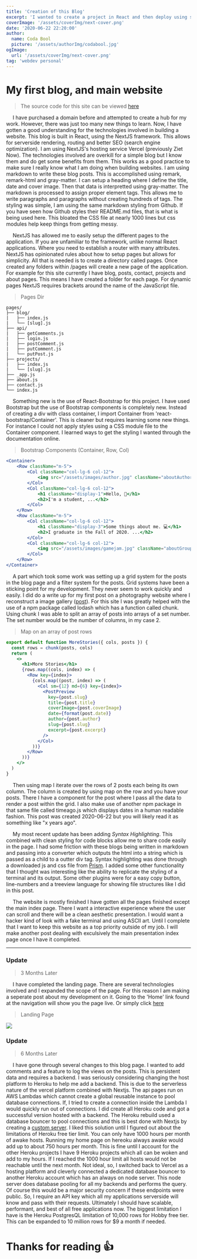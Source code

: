 ```yaml
---
title: 'Creation of this Blog'
excerpt: 'I wanted to create a project in React and then deploy using server side rendering. While the tech stack is overkill for a simple blog. This is more of a test of the technology and becoming literate at it.'
coverImage: '/assets/coverImg/next-cover.png'
date: '2020-06-22 22:20:00'
author:
  name: Coda Bool
  picture: '/assets/authorImg/codabool.jpg'
ogImage:
  url: '/assets/coverImg/next-cover.png'
tag: 'webdev personal'
---
```


# My first blog, and main website
> The source code for this site can be viewed [here](https://github.com/codabool/CodaBool.com)

&emsp;
I have purchased a domain before and attempted to create a hub for my work. 
However, there was just too many new things to learn. 
Now, I have gotten a good understanding for the technologies involved in building a website. 
This blog is built in React, using the NextJS framework. 
This allows for serverside rendering, routing and better SEO (search engine optimization). 
I am using NextJS's hosting service Vercel (previously Ziet Now). 
The technologies involved are overkill for a simple blog but I know them and do get some benefits from them. 
This works as a good practice to make sure I really know what I am doing when building websites. 
I am using markdown to write these blog posts. 
This is accomplished using remark, remark-html and gray-matter. 
I can setup a heading where I define the title, date and cover image. 
Then that data is interpretted using gray-matter. 
The markdown is processed to assign proper element tags. 
This allows me to write paragraphs and paragraphs without creating hundreds of tags. 
The styling was simple, I am using the same markdown styling from Github. 
If you have seen how Github styles their README.md files, that is what is being used here. 
This bloated the CSS file at nearly 1000 lines but css modules help keep things from getting messy.

&emsp;
NextJS has allowed me to easily setup the different pages to the application. 
If you are unfamiliar to the framework, unlike normal React applications. 
Where you need to establish a router with many attributes.
NextJS has opinionated rules about how to setup pages but allows for simplicity.
All that is needed is to create a directory called pages.
Once created any folders within /pages will create a new page of the application.
For example for this site currently I have blog, posts, contact, projects and about pages.
This means I have created a folder for each page. 
For dynamic pages NextJS requires brackets around the name of the JavaScript file. 

> Pages Dir
```treeview
pages/
├── blog/
|   ├── index.js
|   └── [slug].js
├── api/
|   ├── getComments.js
|   ├── login.js
|   ├── postComment.js
|   ├── putComment.js
|   └── putPost.js
├── projects/
|   ├── index.js
|   └── [slug].js
├── _app.js
├── about.js
├── contact.js
└── index.js
```

&emsp;
Something new is the use of React-Bootstrap for this project. 
I have used Bootstrap but the use of Bootstrap components is completely new. 
Instead of creating a div with class container, I import Container from 'react-bootstrap/Container'.
This is cleaner but requires learning some new things. 
For instance I could not apply styles using a CSS module file to the Container component. 
I learned ways to get the styling I wanted through the documentation online. 

> Bootstrap Components (Container, Row, Col)
```jsx
<Container>
    <Row className="m-5">
        <Col className="col-lg-6 col-12">
            <img src="/assets/images/author.jpg" className="aboutAuthorImg" />
        </Col>
        <Col className="col-lg-6 col-12">
            <h1 className="display-1">Hello, 👋</h1>
            <h2>I'm a student, ...</h2>
        </Col>
    </Row>
    <Row className="m-5">
        <Col className="col-lg-6 col-12">
            <h1 className="display-3">Some things about me. 💻</h1>
            <h2>I graduate in the Fall of 2020. ...</h2>
        </Col>
        <Col className="col-lg-6 col-12">
            <img src="/assets/images/gamejam.jpg" className="aboutGroupImg" />
        </Col>
    </Row>
</Container>
```

&emsp;
A part which took some work was setting up a grid system for the posts in the blog page and a filter system for the posts. 
Grid systems have been a sticking point for my development. 
They never seem to work quickly and easily. 
I did do a write up for my first post on a photography website where I reconstruct a image gallery ([post](https://codabool.com/posts/1)).
For this site I was greatly helped with the use of a npm package called lodash which has a function called chunk. 
Using chunk I was able to split an array of posts into arrays of a set number. 
The set number would be the number of columns, in my case 2. 

> Map on an array of post rows
```jsx
export default function MoreStories({ cols, posts }) {
  const rows = chunk(posts, cols)
  return (
    <>
      <h1>More Stories</h1>
      {rows.map((cols, index) => (
        <Row key={index}>
          {cols.map((post, index) => (
            <Col sm={12} md={6} key={index}>
              <PostPreview
                key={post.slug}
                title={post.title}
                coverImage={post.coverImage}
                date={format(post.date)}
                author={post.author}
                slug={post.slug}
                excerpt={post.excerpt}
              />
            </Col>
          ))}
        </Row>
      ))}
    </>
  )
}
```

&emsp;
Then using map I iterate over the rows of 2 posts each being its own column. 
The column is created by using map on the row and you have your posts. 
There I have a component for the post where I pass all the data to render a post within the grid. 
I also make use of another npm package in that same file called timeago.js which displays dates in a human readable fashion. 
This post was created 2020-06-22 but you will likely read it as something like "x years ago". 

&emsp;
My most recent update has been adding _Syntax_ _Highlighting_. This combined with clean styling for code blocks allow me to share code easily in the page. I had some friction with these blogs being written in markdown and passing into a converter which outputs the html into a string which is passed as a child to a outter div tag. Syntax highlighting was done through a downloaded js and css file from [Prism](https://prismjs.com/index.html). I added some other functionality that I thought was interesting like the ability to replicate the styling of a terminal and its output. Some other plugins were for a easy copy button, line-numbers and a treeview language for showing file structures like I did in this post. 

&emsp;
The website is mostly finished I have gotten all the pages finished except the main index page.
There I want a interactive experience where the user can scroll and there will be a clean aesthetic presentation. 
I would want a hacker kind of look with a fake terminal and using ASCII art. 
Until I complete that I want to keep this website as a top priority outside of my job. 
I will make another post dealing with exculsively the main presentation index page once I have it completed. 

* * *

### Update
> 3 Months Later

&emsp;
I have completed the landing page. There are several technologies involved and I expanded the scope of the page. For this reason I am making a seperate post about my development on it. Going to the 'Home' link found at the navigation will show you the page live. Or simply click
<a href="https://codabool.com">here</a>

> Landing Page
<img src="/assets/byPost/this-blog/landing-page.jpg" />

### Update
> 6 Months Later

&emsp;
I have gone through several changes to this blog page.
I wanted to add comments and a feature to log the views on the posts.
This is persistent data and requires a backend.
I was seriously considering changing the host platform to Heroku to help me add a backend.
This is due to the serverless nature of the vercel platform combined with Nextjs.
The api pages run on AWS Lambdas which cannot create a global reusable instance to pool database connections.
If, I tried to create a connection inside the Lambda I would quickly run out of connections.
I did create all Heroku code and got a successful version hosted with a backend.
The Heroku rebuild used a database bouncer to pool connections and this is best done with Nextjs by creating a [custom server](https://nextjs.org/docs/advanced-features/custom-server).
I liked this solution until I figured out about the limitations of Heroku free tier limit.
You can only have 1000 hours per month of awake hosts.
Running my home page on hereoku always awake would add up to about 750 hours per month.
This is fine until I account for the other Heroku projects I have 9 Heroku projects which all can be woken and add to my hours.
If I reached the 1000 hour limit all hosts would not be reachable until the next month.
Not ideal, so, I switched back to Vercel as a hosting platform and cleverly connected a dedicated database bouncer to another Heroku account which has an always on node server.
This node server does database pooling for all my backends and performs the query.
Of course this would be a major security concern if these endpoints were public.
So, I require an API key which all my applications serverside will know and pass with their requests.
Ultimately I should have scalable, performant, and best of all free applications now.
The biggest limitation I have is the Heroku PostgresQL limitation of 10,000 rows for Hobby free tier.
This can be expanded to 10 million rows for $9 a month if needed. 

# Thanks for reading 👍